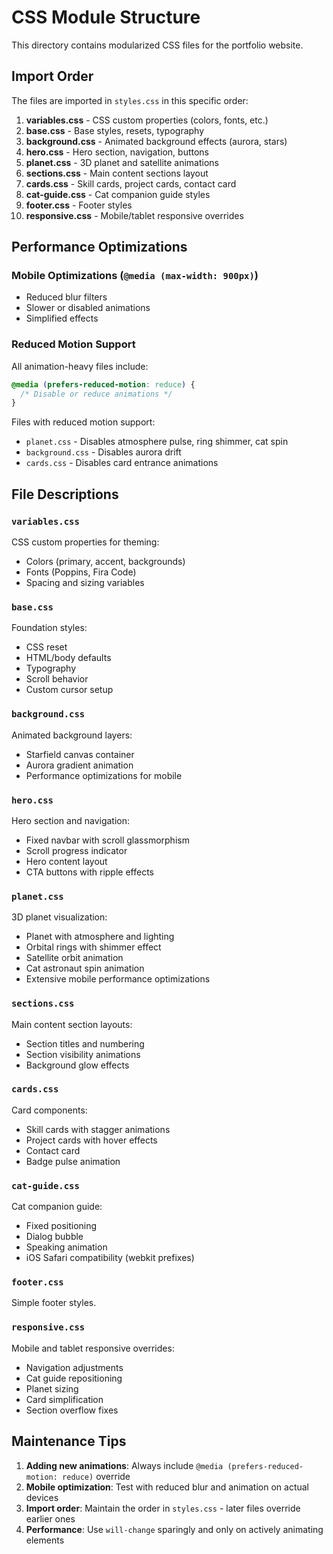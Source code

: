 # CSS Module Structure

This directory contains modularized CSS files for the portfolio website.

## Import Order

The files are imported in `styles.css` in this specific order:

1. **variables.css** - CSS custom properties (colors, fonts, etc.)
2. **base.css** - Base styles, resets, typography
3. **background.css** - Animated background effects (aurora, stars)
4. **hero.css** - Hero section, navigation, buttons
5. **planet.css** - 3D planet and satellite animations
6. **sections.css** - Main content sections layout
7. **cards.css** - Skill cards, project cards, contact card
8. **cat-guide.css** - Cat companion guide styles
9. **footer.css** - Footer styles
10. **responsive.css** - Mobile/tablet responsive overrides

## Performance Optimizations

### Mobile Optimizations (`@media (max-width: 900px)`)
- Reduced blur filters
- Slower or disabled animations
- Simplified effects

### Reduced Motion Support
All animation-heavy files include:
```css
@media (prefers-reduced-motion: reduce) {
  /* Disable or reduce animations */
}
```

Files with reduced motion support:
- `planet.css` - Disables atmosphere pulse, ring shimmer, cat spin
- `background.css` - Disables aurora drift
- `cards.css` - Disables card entrance animations

## File Descriptions

### `variables.css`
CSS custom properties for theming:
- Colors (primary, accent, backgrounds)
- Fonts (Poppins, Fira Code)
- Spacing and sizing variables

### `base.css`
Foundation styles:
- CSS reset
- HTML/body defaults
- Typography
- Scroll behavior
- Custom cursor setup

### `background.css`
Animated background layers:
- Starfield canvas container
- Aurora gradient animation
- Performance optimizations for mobile

### `hero.css`
Hero section and navigation:
- Fixed navbar with scroll glassmorphism
- Scroll progress indicator
- Hero content layout
- CTA buttons with ripple effects

### `planet.css`
3D planet visualization:
- Planet with atmosphere and lighting
- Orbital rings with shimmer effect
- Satellite orbit animation
- Cat astronaut spin animation
- Extensive mobile performance optimizations

### `sections.css`
Main content section layouts:
- Section titles and numbering
- Section visibility animations
- Background glow effects

### `cards.css`
Card components:
- Skill cards with stagger animations
- Project cards with hover effects
- Contact card
- Badge pulse animation

### `cat-guide.css`
Cat companion guide:
- Fixed positioning
- Dialog bubble
- Speaking animation
- iOS Safari compatibility (webkit prefixes)

### `footer.css`
Simple footer styles.

### `responsive.css`
Mobile and tablet responsive overrides:
- Navigation adjustments
- Cat guide repositioning
- Planet sizing
- Card simplification
- Section overflow fixes

## Maintenance Tips

1. **Adding new animations**: Always include `@media (prefers-reduced-motion: reduce)` override
2. **Mobile optimization**: Test with reduced blur and animation on actual devices
3. **Import order**: Maintain the order in `styles.css` - later files override earlier ones
4. **Performance**: Use `will-change` sparingly and only on actively animating elements
